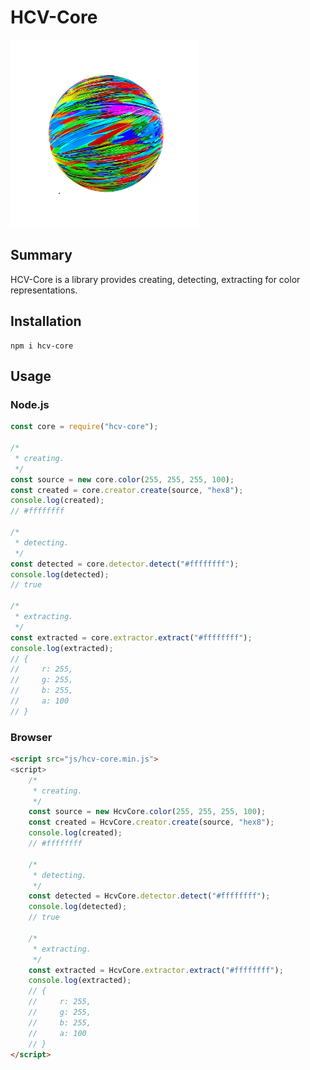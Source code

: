# HCV-Core

<img src="img/title.png" width="300px">

## Summary
HCV-Core is a library provides creating, detecting, extracting for color representations. 

## Installation
```
npm i hcv-core
```

## Usage
### Node.js
```javascript
const core = require("hcv-core");

/*
 * creating.
 */
const source = new core.color(255, 255, 255, 100);
const created = core.creator.create(source, "hex8");
console.log(created);
// #ffffffff

/*
 * detecting.
 */
const detected = core.detector.detect("#ffffffff");
console.log(detected);
// true

/*
 * extracting.
 */
const extracted = core.extractor.extract("#ffffffff");
console.log(extracted);
// {
//     r: 255,
//     g: 255,
//     b: 255,
//     a: 100
// }
```

### Browser
```html
<script src="js/hcv-core.min.js">
<script>
    /*
     * creating.
     */
    const source = new HcvCore.color(255, 255, 255, 100);
    const created = HcvCore.creator.create(source, "hex8");
    console.log(created);
    // #ffffffff

    /*
     * detecting.
     */
    const detected = HcvCore.detector.detect("#ffffffff");
    console.log(detected);
    // true

    /*
     * extracting.
     */
    const extracted = HcvCore.extractor.extract("#ffffffff");
    console.log(extracted);
    // {
    //     r: 255,
    //     g: 255,
    //     b: 255,
    //     a: 100
    // }
</script>
```